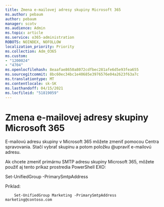 ```yaml
---
title: Zmena e-mailovej adresy skupiny Microsoft 365
ms.author: pebaum
author: pebaum
manager: scotv
ms.audience: Admin
ms.topic: article
ms.service: o365-administration
ROBOTS: NOINDEX, NOFOLLOW
localization_priority: Priority
ms.collection: Adm_O365
ms.custom:
- "1200024"
- "4704"
ms.openlocfilehash: 8eaafae8650a8072cdfbec281afe6d5e93fea655
ms.sourcegitcommit: 8bc60ec34bc1e40685e3976576e04a2623f63a7c
ms.translationtype: MT
ms.contentlocale: sk-SK
ms.lasthandoff: 04/15/2021
ms.locfileid: "51819059"
---
```

# <a name="change-email-address-of-a-microsoft-365-group"></a>Zmena e-mailovej adresy skupiny Microsoft 365

E-mailovú adresu skupiny v Microsoft 365 môžete zmeniť pomocou Centra spravovania. Stačí vybrať skupinu a potom položku @upraviť e-mailovú adresu.

Ak chcete zmeniť primárnu SMTP adresu skupiny Microsoft 365, môžete použiť aj tento príkaz prostredia PowerShell EXO:

Set-UnifiedGroup <Group Name> -PrimarySmtpAddress <new SMTP Address>

Príklad:

```
    Set-UnifiedGroup Marketing -PrimarySmtpAddress marketing@contoso.com
```
